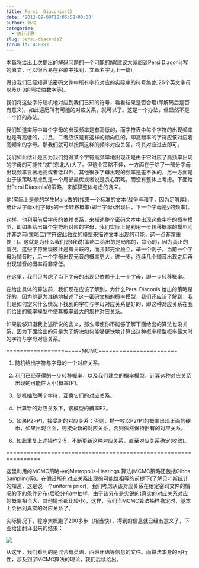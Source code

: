 ```yaml
---
title: Persi  Diaconis(2)
date: '2012-09-09T18:05:52+00:00'
author: 韩钧
categories:
  - 统计计算
slug: persi-diaconis2
forum_id: 418883
---
```


本篇将给出上次提出的解码问题的一个可能的解(建议大家阅读Persi Diaconis写的原文，可以很容易在谷歌中找到，文章名字见上一篇)。

假设我们已经知道该密码文件中所有字符对应的实际中的符号集(如26个英文字母以及0-9的阿拉伯数字等)。

我们将这些字符随机地对应到我们已知的符号，看看结果是否合理(即解码后是否有意义)，如此遍历所有可能的对应关系，就可以了。这是一个办法，但显然不是一个好的办法。<!--more-->

我们知道实际中每个字母的出现频率是有高低的，而字符表中每个字符的出现频率也是有高低的，并且，二者应该是有这样的倾向性的，即高频率的字符应该对应着高频率的字母。那我们就可以按照这样的频率对应关系，将其对应过去即可。

我们如此估计是因为我们觉得某个字符高频率地出现正是由于它对应了高频率出现的字母的可能性“忒”(东北人)大了。但这个策略不佳，一方面在于除了一部分字母出现频率显著地高或者低以外，其他很多字母出现的频率是差不多的，另一方面是由于该策略考虑到是一个局部最优或者说是贪心策略，而没有整体上考虑。下面给出Persi Diaconis的策略，来解释整体考虑的含义。

他(实际上是他的学生Marc做的)找来一个标准的文本(战争与和平，因为足够厚)，统计从字母x到字母y的一步转移概率(即当字母x出现后，下一个字母是y的频率)。

这样，他利用前后字母的依赖关系，来描述整个密码文本中出现这些字符的概率模型，即如果给出每个字符所对应的字母，我们实际上是利用一步转移概率的模型而并非之前(策略二)字符彼此独立的模型来描述文本出现的可能，这一点非常重要！)。这就是为什么我们说(我说)策略二给出的是局部的，贪心的，因为真正的情况，这些字符出现彼此是有关联的，而并非完全独立，举一个例子，当前一个字母为辅音时，后一个字母出现元音的概率更大，进一步，连续几个辅音出现之后再出现辅音的概率将非常低。

在这里，我们只考虑了当下字母的出现只依赖于上一个字母，即一步转移概率。

在给出具体的算法前，我们现在应该了解到，为什么Persi Diaconis 给出的策略是好的，因为他更为准确地描述了这一密码文档的概率模型，我们还应该了解到，我们是如何定义什么情况下找到的字符与字母对应关系是好的，即这种对应关系在我们给出的概率模型中使其概率最大的那种对应关系。

如果能够知道我上述所说的含义，那么即使你不能够了解下面给出的算法也没关系，因为下面给出的只是为了解决如何能够更快地计算出这种概率模型概率最大时的字符与字母对应关系。

======================MCMC=======================

1. 随机给出字符与字母的一个对应关系。

1. 利用已经获得的一步转移概率，以及我们建立的概率模型，计算这种对应关系出现的可能性大小(概率)P1。

1.  随机抽取两个字符，互换它们的对应关系。

1.  计算新的对应关系下，该模型的概率P2。

1.  如果P2>P1，接受新的对应关系；否则，抛一枚以P2/P1的概率出现正面的硬币，如果出现正面，则接受新的对应关系，否则依然保持旧有的对应关系。

1.  如此重复上述操作2-5，不断更新这种对应关系，直至对应关系确定(收敛)。

================================================================

这里利用的MCMC策略中的Metropolis-Hastings 算法(MCMC策略还包括Gibbs Sampling等)。在假设所有对应关系出现的可能性相等的前提下(了解贝叶斯统计的知道，这是说一个uniform prior)，我们考虑从该对应关系在给定密码文件的情况的下的条件分布(后验分布)中抽样，由于该分布是尖锐的(真实的对应关系对应的概率相当大，其他情形都比较小)，这样，我们当MCMC算法抽样稳定时，基本上会抽到真实的对应关系了。

实际情况下，程序大概跑了200多步（相当快），得到的信息就已经有意义了，下图给出翻译出来的结果：

![](http://fmn.rrfmn.com/fmn058/20120811/2145/b_large_Cljo_39a5000013c91263.jpg)

从这里，我们看到的是混合有英语，西班牙语等信息的文件。而算法本身的可行性，涉及到了MCMC算法的理论，我们后续给出。
